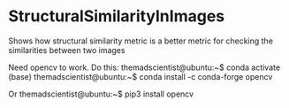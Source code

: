 # StructuralSimilarityInImages
Shows how structural similarity metric is a better metric for checking the similarities between two images

Need opencv to work. Do this:
themadscientist@ubuntu:~$ conda activate
(base) themadscientist@ubuntu:~$ conda install -c conda-forge opencv

Or 
themadscientist@ubuntu:~$ pip3 install opencv
